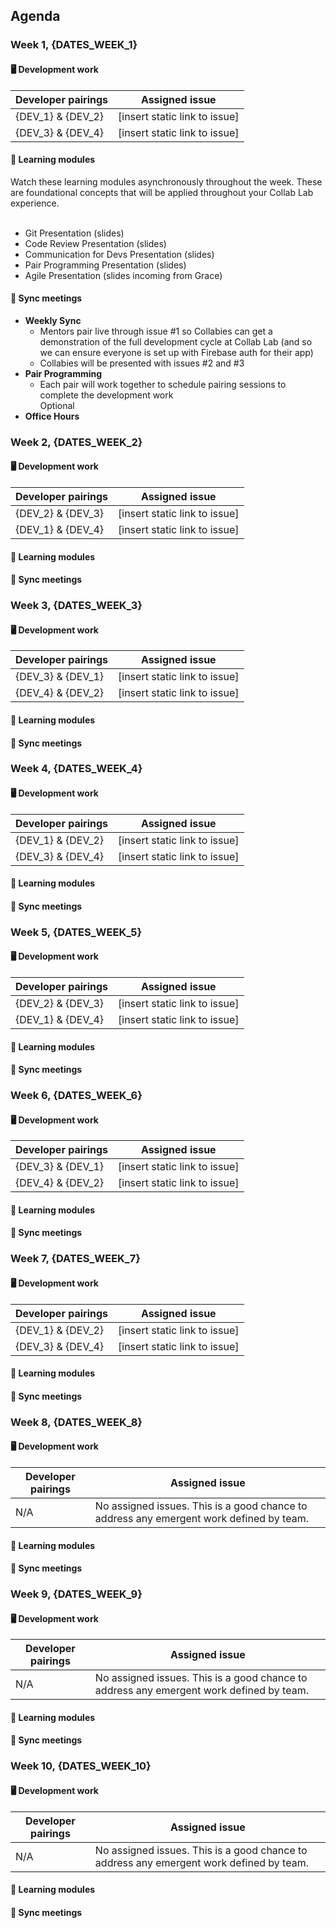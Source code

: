 ## Agenda

### Week 1, {DATES_WEEK_1}

#### 🖥 Development work

| Developer pairings | Assigned issue                |
| ------------------ | ----------------------------- |
| {DEV_1} & {DEV_2}  | [insert static link to issue] |
| {DEV_3} & {DEV_4}  | [insert static link to issue] |

#### 📖 Learning modules

Watch these learning modules asynchronously throughout the week. These are foundational concepts that will be applied throughout your Collab Lab experience. <br> <br>

- Git Presentation (slides) <br>
- Code Review Presentation (slides) <br>
- Communication for Devs Presentation (slides) <br>
- Pair Programming Presentation (slides) <br>
- Agile Presentation (slides incoming from Grace)

#### 👋 Sync meetings

- **Weekly Sync** <br>
  - Mentors pair live through issue #1 so Collabies can get a demonstration of the full development cycle at Collab Lab (and so we can ensure everyone is set up with Firebase auth for their app) <br>
  - Collabies will be presented with issues #2 and #3 <br>
- **Pair Programming** <br>
  - Each pair will work together to schedule pairing sessions to complete the development work <br>
    Optional <br>
- **Office Hours** <br>

### Week 2, {DATES_WEEK_2}

#### 🖥 Development work

| Developer pairings | Assigned issue                |
| ------------------ | ----------------------------- |
| {DEV_2} & {DEV_3}  | [insert static link to issue] |
| {DEV_1} & {DEV_4}  | [insert static link to issue] |

#### 📖 Learning modules

#### 👋 Sync meetings

### Week 3, {DATES_WEEK_3}

#### 🖥 Development work

| Developer pairings | Assigned issue                |
| ------------------ | ----------------------------- |
| {DEV_3} & {DEV_1}  | [insert static link to issue] |
| {DEV_4} & {DEV_2}  | [insert static link to issue] |

#### 📖 Learning modules

#### 👋 Sync meetings

### Week 4, {DATES_WEEK_4}

#### 🖥 Development work

| Developer pairings | Assigned issue                |
| ------------------ | ----------------------------- |
| {DEV_1} & {DEV_2}  | [insert static link to issue] |
| {DEV_3} & {DEV_4}  | [insert static link to issue] |

#### 📖 Learning modules

#### 👋 Sync meetings

### Week 5, {DATES_WEEK_5}

#### 🖥 Development work

| Developer pairings | Assigned issue                |
| ------------------ | ----------------------------- |
| {DEV_2} & {DEV_3}  | [insert static link to issue] |
| {DEV_1} & {DEV_4}  | [insert static link to issue] |

#### 📖 Learning modules

#### 👋 Sync meetings

### Week 6, {DATES_WEEK_6}

#### 🖥 Development work

| Developer pairings | Assigned issue                |
| ------------------ | ----------------------------- |
| {DEV_3} & {DEV_1}  | [insert static link to issue] |
| {DEV_4} & {DEV_2}  | [insert static link to issue] |

#### 📖 Learning modules

#### 👋 Sync meetings

### Week 7, {DATES_WEEK_7}

#### 🖥 Development work

| Developer pairings | Assigned issue                |
| ------------------ | ----------------------------- |
| {DEV_1} & {DEV_2}  | [insert static link to issue] |
| {DEV_3} & {DEV_4}  | [insert static link to issue] |

#### 📖 Learning modules

#### 👋 Sync meetings

### Week 8, {DATES_WEEK_8}

#### 🖥 Development work

| Developer pairings | Assigned issue                                                                          |
| ------------------ | --------------------------------------------------------------------------------------- |
| N/A                | No assigned issues. This is a good chance to address any emergent work defined by team. |

#### 📖 Learning modules

#### 👋 Sync meetings

### Week 9, {DATES_WEEK_9}

#### 🖥 Development work

| Developer pairings | Assigned issue                                                                          |
| ------------------ | --------------------------------------------------------------------------------------- |
| N/A                | No assigned issues. This is a good chance to address any emergent work defined by team. |

#### 📖 Learning modules

#### 👋 Sync meetings

### Week 10, {DATES_WEEK_10}

#### 🖥 Development work

| Developer pairings | Assigned issue                                                                          |
| ------------------ | --------------------------------------------------------------------------------------- |
| N/A                | No assigned issues. This is a good chance to address any emergent work defined by team. |

#### 📖 Learning modules

#### 👋 Sync meetings
